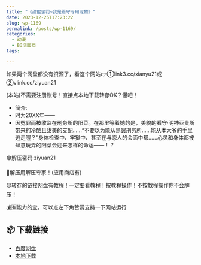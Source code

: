 ```yaml
---
title: "《甜蜜惩罚~我是看守专用宠物》"
date: 2023-12-25T17:23:22
slug: wp-1169
permalink: /posts/wp-1169/
categories:
  - 动漫
  - BG泡面档
tags:

---
```


如果两个网盘都没有资源了，看这个网站👉①link3.cc/xianyu21或②vlink.cc/ziyuan21

(本站)不需要注册账号！直接点本地下载转存OK？懂吧！

*   简介:
*   时为20XX年——
*   因冤罪而被收监在刑务所的阳菜。在那里等着她的是，美貌的看守·明神亚贵所带来的冷酷且甜美的支配……“不要以为能从黑翼刑务所……能从本大爷的手里逃走喔？”身体检查中、牢狱中、甚至在与恋人的会面中都……心灵和身体都被肆意玩弄的阳菜会迎来怎样的命运——！？

🟢解压密码:ziyuan21

🔵解压用解压专家！(应用商店有)

🟡转存的链接网盘有教程！一定要看教程！按教程操作！不按教程操作你不会解压！

💰🈶能力的宝，可以点左下角赞赏支持一下网站运行

## 📦 下载链接
- [百度网盘](https://blziyuan21.com/pay-download/1169?key=250e362a92&down_id=0)
- [本地下载](https://blziyuan21.com/pay-download/1169?key=250e362a92&down_id=1)


